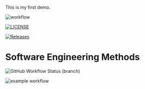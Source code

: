 This is my first demo.

![workflow](https://github.com/40516571-SuHninLwin/Sem/actions/workflows/main.yml/badge.svg)

[![LICENSE](https://img.shields.io/github/license/40516571-SuHninLwin/sem.svg?style=flat-square)](https://github.com/40516571-SuHninLwin/sem/blob/master/LICENSE)

[![Releases](https://img.shields.io/github/release/40516571-SuHninLwin/sem/all.svg?style=flat-square)](https://github.com/40516571-SuHninLwin/sem/releases)

# Software Engineering Methods
![GitHub Workflow Status (branch)](https://img.shields.io/github/workflow/status/40516571-SuHninLwin/sem/sem/.github/workflows/main.yml/main?style=flat-square)

![example workflow](https://github.com/40516571-SuHninLwin/sem/.github/workflow/main.yml/badge.svg)
